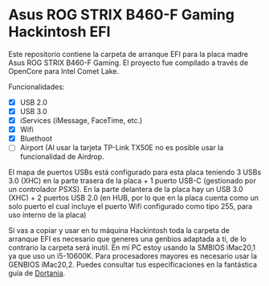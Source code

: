 


# Asus ROG STRIX B460-F Gaming Hackintosh EFI

Este repositorio contiene la carpeta de arranque EFI para la placa madre Asus ROG STRIX B460-F Gaming. El proyecto fue compilado a través de OpenCore para Intel Comet Lake.

Funcionalidades:

- [x] USB 2.0
- [x] USB 3.0
- [x] iServices (iMessage, FaceTime, etc.)
- [x] Wifi
- [x] Bluethoot
- [ ] Airport (Al usar la tarjeta TP-Link TX50E no es posible usar la funcionalidad de Airdrop.

El mapa de puertos USBs está configurado para esta placa teniendo 3 USBs 3.0 (XHC) en la parte trasera de la placa + 1 puerto USB-C (gestionado por un controlador PSXS). En la parte delantera de la placa hay un USB 3.0 (XHC) + 2 puertos USB 2.0 (en HUB, por lo que en la placa cuenta como un solo puerto el cual incluye el puerto Wifi configurado como tipo 255, para uso interno de la placa)

Si vas a copiar y usar en tu máquina Hackintosh toda la carpeta de arranque EFI es necesario que generes una genbios adaptada a ti, de lo contrario la carpeta será inutil. En mi PC estoy usando la SMBIOS iMac20,1 ya que uso un i5-10600K. Para procesadores mayores es necesario usar la GENBIOS iMac20,2. Puedes consultar tus especificaciones en la fantástica guía de [Dortania](https://dortania.github.io/OpenCore-Install-Guide/config.plist/comet-lake.html#platforminfo).
